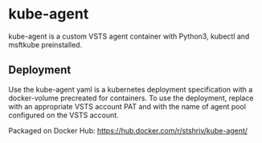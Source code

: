 # kube-agent

kube-agent is a custom VSTS agent container with Python3, kubectl and msftkube preinstalled.

## Deployment
Use the kube-agent yaml is a kubernetes deployment specification with a docker-volume precreated for containers. To use the deployment, replace <token> with an appropriate VSTS account PAT and <pool> with the name of agent pool configured on the VSTS account.

Packaged on Docker Hub:
https://hub.docker.com/r/stshriv/kube-agent/
